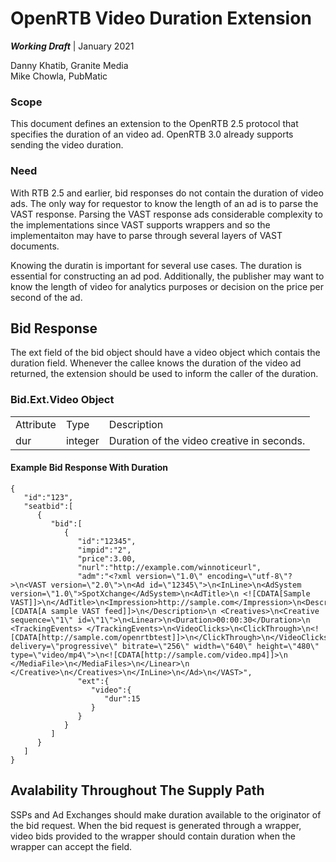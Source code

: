 # OpenRTB Video Duration Extension

***Working Draft*** | January 2021 

Danny Khatib, Granite Media<br/>
Mike Chowla, PubMatic

### Scope 

This document defines an extension to the OpenRTB 2.5 protocol that specifies the duration of an video ad.  OpenRTB 3.0 already supports sending the video duration.

### Need

With RTB 2.5 and earlier, bid responses do not contain the duration of video ads.  The only way for requestor to know the length of an ad is to parse the VAST response.  Parsing the VAST response ads considerable complexity to the implementations since VAST supports wrappers and so the implementaiton may have to parse through several layers of VAST documents.  

Knowing the duratin is important for several use cases.  The duration is essential for constructing an ad pod.  Additionally, the publisher may want to know the length of video for analytics purposes or decision on the price per second of the ad.


## Bid Response

The ext field of the bid object should have a video object which contais the duration field.  Whenever the callee knows the duration of the video ad returned, the extension should be used to inform the caller of the duration.

### Bid.Ext.Video Object

<table>
  <tr>
    <td>Attribute</td>
    <td>Type</td>
    <td>Description</td>
  </tr>
  <tr>
    <td>dur</td>
    <td>integer</td>
    <td>Duration of the video creative in seconds.</td>
  </tr>
</table>


#### Example Bid Response With Duration

```
{
   "id":"123",
   "seatbid":[
      {
         "bid":[
            {
               "id":"12345",
               "impid":"2",
               "price":3.00,
               "nurl":"http://example.com/winnoticeurl",
               "adm":"<?xml version=\"1.0\" encoding=\"utf-8\"?>\n<VAST version=\"2.0\">\n<Ad id=\"12345\">\n<InLine>\n<AdSystem version=\"1.0\">SpotXchange</AdSystem>\n<AdTitle>\n <![CDATA[Sample VAST]]>\n</AdTitle>\n<Impression>http://sample.com</Impression>\n<Description>\n<![CDATA[A sample VAST feed]]>\n</Description>\n <Creatives>\n<Creative sequence=\"1\" id=\"1\">\n<Linear>\n<Duration>00:00:30</Duration>\n  <TrackingEvents> </TrackingEvents>\n<VideoClicks>\n<ClickThrough>\n<![CDATA[http://sample.com/openrtbtest]]>\n</ClickThrough>\n</VideoClicks>\n<MediaFiles>\n<MediaFile delivery=\"progressive\" bitrate=\"256\" width=\"640\" height=\"480\" type=\"video/mp4\">\n<![CDATA[http://sample.com/video.mp4]]>\n </MediaFile>\n</MediaFiles>\n</Linear>\n </Creative>\n</Creatives>\n</InLine>\n</Ad>\n</VAST>",
               "ext":{
                  "video":{
                     "dur":15
                  }
               }
            }
         ]
      }
   ]
}
```

## Avalability Throughout The Supply Path

SSPs and Ad Exchanges should make duration available to the originator of the bid request.  When the bid request is generated through a wrapper, video bids provided to the wrapper should contain duration when the wrapper can accept the field.